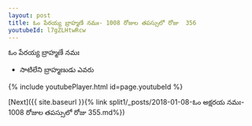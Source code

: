 ```yaml
---
layout: post
title: ఓం పేరయ్య బ్రాహ్మణే నమః- 1008 రోజుల తపస్సులో రోజు  356
youtubeId: l7gZLHtwRcw
---
```

 
 
 ఓం పేరయ్య బ్రాహ్మణే నమః  
 
 -  సాటిలేని బ్రాహ్మణుడు ఎవరు 
 
  
 
  
 
 
 
 
 
 


{% include youtubePlayer.html id=page.youtubeId %}
 
[Next]({{ site.baseurl }}{% link  split1/_posts/2018-01-08-ఓం అక్షరయ నమః- 1008 రోజుల తపస్సులో రోజు  355.md%})
 
